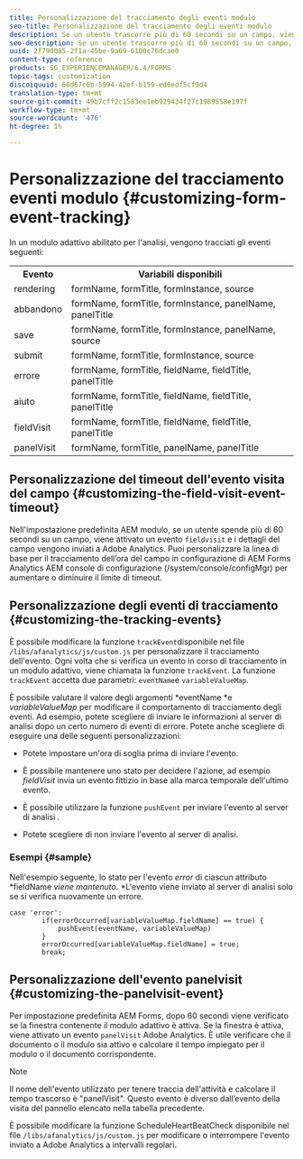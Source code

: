 ```yaml
---
title: Personalizzazione del tracciamento degli eventi modulo
seo-title: Personalizzazione del tracciamento degli eventi modulo
description: Se un utente trascorre più di 60 secondi su un campo, viene attivato un evento field visit e i dettagli del campo vengono inviati a  Adobe SiteCatalyst.
seo-description: Se un utente trascorre più di 60 secondi su un campo, viene attivato un evento field visit e i dettagli del campo vengono inviati a  Adobe SiteCatalyst.
uuid: 2f790085-2f1a-45be-9a69-6100c76dcae0
content-type: reference
products: SG_EXPERIENCEMANAGER/6.4/FORMS
topic-tags: customization
discoiquuid: 60d67c6b-5994-42ef-b159-ed6edf5cf9d4
translation-type: tm+mt
source-git-commit: 49b7cff2c1583ee1eb929434f27c1989558e197f
workflow-type: tm+mt
source-wordcount: '476'
ht-degree: 1%

---
```



# Personalizzazione del tracciamento eventi modulo {#customizing-form-event-tracking}

In un modulo adattivo abilitato per l&#39;analisi, vengono tracciati gli eventi seguenti:

<table> 
 <tbody> 
  <tr> 
   <th>Evento</th> 
   <th>Variabili disponibili</th> 
  </tr> 
  <tr> 
   <td>rendering</td> 
   <td>formName, formTitle, formInstance, source</td> 
  </tr> 
  <tr> 
   <td>abbandono</td> 
   <td>formName, formTitle, formInstance, panelName, panelTitle</td> 
  </tr> 
  <tr> 
   <td>save</td> 
   <td>formName, formTitle, formInstance, panelName, source</td> 
  </tr> 
  <tr> 
   <td>submit</td> 
   <td>formName, formTitle, formInstance, source</td> 
  </tr> 
  <tr> 
   <td>errore</td> 
   <td>formName, formTitle, fieldName, fieldTitle, panelTitle</td> 
  </tr> 
  <tr> 
   <td>aiuto</td> 
   <td>formName, formTitle, fieldName, fieldTitle, panelTitle</td> 
  </tr> 
  <tr> 
   <td>fieldVisit</td> 
   <td>formName, formTitle, fieldName, fieldTitle, panelTitle<br /> </td> 
  </tr> 
  <tr> 
   <td>panelVisit</td> 
   <td>formName, formTitle, panelName, panelTitle</td> 
  </tr> 
 </tbody> 
</table>

## Personalizzazione del timeout dell&#39;evento visita del campo {#customizing-the-field-visit-event-timeout}

Nell&#39;impostazione predefinita AEM modulo, se un utente spende più di 60 secondi su un campo, viene attivato un evento `fieldvisit` e i dettagli del campo vengono inviati a  Adobe Analytics. Puoi personalizzare la linea di base per il tracciamento dell’ora del campo in  configurazione di AEM Forms Analytics AEM console di configurazione (/system/console/configMgr) per aumentare o diminuire il limite di timeout.

## Personalizzazione degli eventi di tracciamento {#customizing-the-tracking-events}

È possibile modificare la funzione `trackEvent`disponibile nel file `/libs/afanalytics/js/custom.js` per personalizzare il tracciamento dell&#39;evento. Ogni volta che si verifica un evento in corso di tracciamento in un modulo adattivo, viene chiamata la funzione `trackEvent`. La funzione `trackEvent` accetta due parametri: `eventName`e `variableValueMap`.

È possibile valutare il valore degli argomenti *eventName *e *variableValueMap* per modificare il comportamento di tracciamento degli eventi. Ad esempio, potete scegliere di inviare le informazioni al server di analisi dopo un certo numero di eventi di errore. Potete anche scegliere di eseguire una delle seguenti personalizzazioni:

* Potete impostare un&#39;ora di soglia prima di inviare l&#39;evento.
* È possibile mantenere uno stato per decidere l&#39;azione, ad esempio *fieldVisit* invia un evento fittizio in base alla marca temporale dell&#39;ultimo evento.
* È possibile utilizzare la funzione `pushEvent` per inviare l&#39;evento al server di analisi *.*

* Potete scegliere di non inviare l&#39;evento al server di analisi.

### Esempi {#sample}

Nell&#39;esempio seguente, lo stato per l&#39;evento *error* di ciascun attributo *fieldName *viene mantenuto*. *L&#39;evento viene inviato al server di analisi solo se si verifica nuovamente un errore.

```
case 'error':
        if(errorOccurred[variableValueMap.fieldName] == true) {
            pushEvent(eventName, variableValueMap)
        }
        errorOccurred[variableValueMap.fieldName] = true;
        break;
```

## Personalizzazione dell&#39;evento panelvisit {#customizing-the-panelvisit-event}

Per impostazione predefinita  AEM Forms, dopo 60 secondi viene verificato se la finestra contenente il modulo adattivo è attiva. Se la finestra è attiva, viene attivato un evento `panelVisit` Adobe Analytics. È utile verificare che il documento o il modulo sia attivo e calcolare il tempo impiegato per il modulo o il documento corrispondente.

>[!NOTE]
>
>Il nome dell&#39;evento utilizzato per tenere traccia dell&#39;attività e calcolare il tempo trascorso è &quot;panelVisit&quot;. Questo evento è diverso dall’evento della visita del pannello elencato nella tabella precedente.

È possibile modificare la funzione ScheduleHeartBeatCheck disponibile nel file `/libs/afanalytics/js/custom.js` per modificare o interrompere l&#39;evento inviato a  Adobe Analytics a intervalli regolari.
